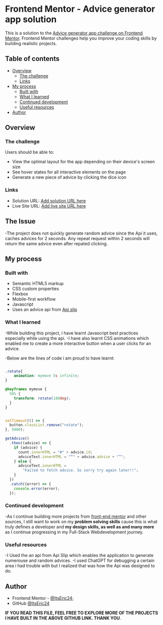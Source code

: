 # Frontend Mentor - Advice generator app solution

This is a solution to the [Advice generator app challenge on Frontend Mentor](https://www.frontendmentor.io/challenges/advice-generator-app-QdUG-13db). Frontend Mentor challenges help you improve your coding skills by building realistic projects.

## Table of contents

- [Overview](#overview)
  - [The challenge](#the-challenge)
  - [Links](#links)
- [My process](#my-process)
  - [Built with](#built-with)
  - [What I learned](#what-i-learned)
  - [Continued development](#continued-development)
  - [Useful resources](#useful-resources)
- [Author](#author)

## Overview

### The challenge

Users should be able to:

- View the optimal layout for the app depending on their device's screen size
- See hover states for all interactive elements on the page
- Generate a new piece of advice by clicking the dice icon

### Links

- Solution URL: [Add solution URL here](https://your-solution-url.com)
- Live Site URL: [Add live site URL here](https://advice-generator-itseric24.vercel.app/)


## The Issue

-The project does not quickly generate random advice since the Api it uses, caches advices for 2 seconds. Any repeat request within 2 seconds will return the same advice even after repated clicking.  

## My process

### Built with

- Semantic HTML5 markup
- CSS custom properties
- Flexbox
- Mobile-first workflow
- Javascript
- Uses an advice api from [Api slip](https://api.adviceslip.com/)

### What I learned

-While building this project, i have learnt Javascript best practices especially while using the api.
-I have also learnt CSS animations which enabled me to create a more interactive button when a user clicks for an advice.

-Below are the lines of code i am proud to have learnt:

```CSS

.rotate{
    animation: mymove 5s infinite;
}

@keyframes mymove {
  50% {
    transform: rotate(180deg);
  }
}

```

`````````javascript

setTimeout(() => {
  button.classList.remove("rotate");
}, 5000);

getAdvice()
  .then((advice) => {
    if (advice) {
      count.innerHTML = "#" + advice.id;
      adviceText.innerHTML = "“" + advice.advice + "”";
    } else {
      adviceText.innerHTML =
        "Failed to fetch advice. So sorry try again later!!";
    }
  })
  .catch((error) => {
    console.error(error);
  });

`````````

### Continued development

-As I continue building more projects from [front-end mentor](https://www.frontendmentor.io/profile/yourusername) and other sources, I still want to work on my **problem solving skills** cause this is what truly defines a developer and **my design skills, as well as and many more** as I continue progressing in my Full-Stack Webdevelopment journey.

### Useful resources

-I Used the an api from Api Slip which enables the application to generate numerouse and random advices.
-I used ChatGPT for debugging a certain area i had trouble with but I realized that was how the Api was designed to do.

## Author
- Frontend Mentor - [@ItsEric24](https://www.frontendmentor.io/profile/ItsEric24);
- GitHub [@ItsEric24](https://github.com/ItsEric24)


**IF YOU READ THIS FILE, FEEL FREE TO EXPLORE MORE OF THE PROJECTS I HAVE BUILT IN THE ABOVE GITHUB LINK. THANK YOU**.
